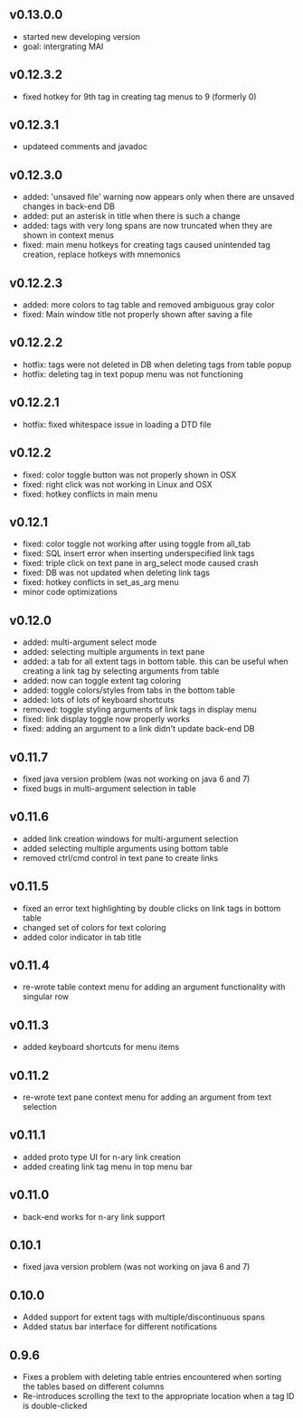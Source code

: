 ## v0.13.0.0
* started new developing version
* goal: intergrating MAI

## v0.12.3.2
* fixed hotkey for 9th tag in creating tag menus to 9 (formerly 0)

## v0.12.3.1
* updateed comments and javadoc

## v0.12.3.0
* added: 'unsaved file' warning now appears only when there are unsaved changes in back-end DB
* added: put an asterisk in title when there is such a change
* added: tags with very long spans are now truncated when they are shown in context menus
* fixed: main menu hotkeys for creating tags caused unintended tag creation, replace hotkeys with mnemonics

## v0.12.2.3
* added: more colors to tag table and removed ambiguous gray color
* fixed: Main window title not properly shown after saving a file

## v0.12.2.2
* hotfix: tags were not deleted in DB when deleting tags from table popup
* hotfix: deleting tag in text popup menu was not functioning

## v0.12.2.1
* hotfix: fixed whitespace issue in loading a DTD file

## v0.12.2
* fixed: color toggle button was not properly shown in OSX
* fixed: right click was not working in Linux and OSX
* fixed: hotkey conflicts in main menu

## v0.12.1
* fixed: color toggle not working after using toggle from all_tab
* fixed: SQL insert error when inserting underspecified link tags
* fixed: triple click on text pane in arg_select mode caused crash
* fixed: DB was not updated when deleting link tags
* fixed: hotkey conflicts in set_as_arg menu
* minor code optimizations

## v0.12.0
* added: multi-argument select mode
* added: selecting multiple arguments in text pane
* added: a tab for all extent tags in bottom table. this can be useful when creating a link tag by selecting arguments from table
* added: now can toggle extent tag coloring
* added: toggle colors/styles from tabs in the bottom table
* added: lots of lots of keyboard shortcuts
* removed: toggle styling arguments of link tags in display menu
* fixed: link display toggle now properly works
* fixed: adding an argument to a link didn't update back-end DB

## v0.11.7
* fixed java version problem (was not working on java 6 and 7)
* fixed bugs in multi-argument selection in table

## v0.11.6
* added link creation windows for multi-argument selection
* added selecting multiple arguments using bottom table
* removed ctrl/cmd control in text pane to create links

## v0.11.5
* fixed an error text highlighting by double clicks on link tags in bottom table
* changed set of colors for text coloring
* added color indicator in tab title

## v0.11.4  
* re-wrote table context menu for adding an argument functionality with singular row  

## v0.11.3  
* added keyboard shortcuts for menu items  

## v0.11.2  
* re-wrote text pane context menu for adding an argument from text selection

## v0.11.1  
* added proto type UI for n-ary link creation 
* added creating link tag menu in top menu bar

## v0.11.0  
* back-end works for n-ary link support

## 0.10.1
* fixed java version problem (was not working on java 6 and 7)

## 0.10.0
* Added support for extent tags with multiple/discontinuous spans
* Added status bar interface for different notifications

## 0.9.6
* Fixes a problem with deleting table entries encountered when sorting the tables based on different columns
* Re-introduces scrolling the text to the appropriate location when a tag ID is double-clicked
